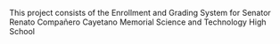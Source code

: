 This project consists of the Enrollment and Grading System for Senator Renato Compañero Cayetano Memorial Science and Technology High School